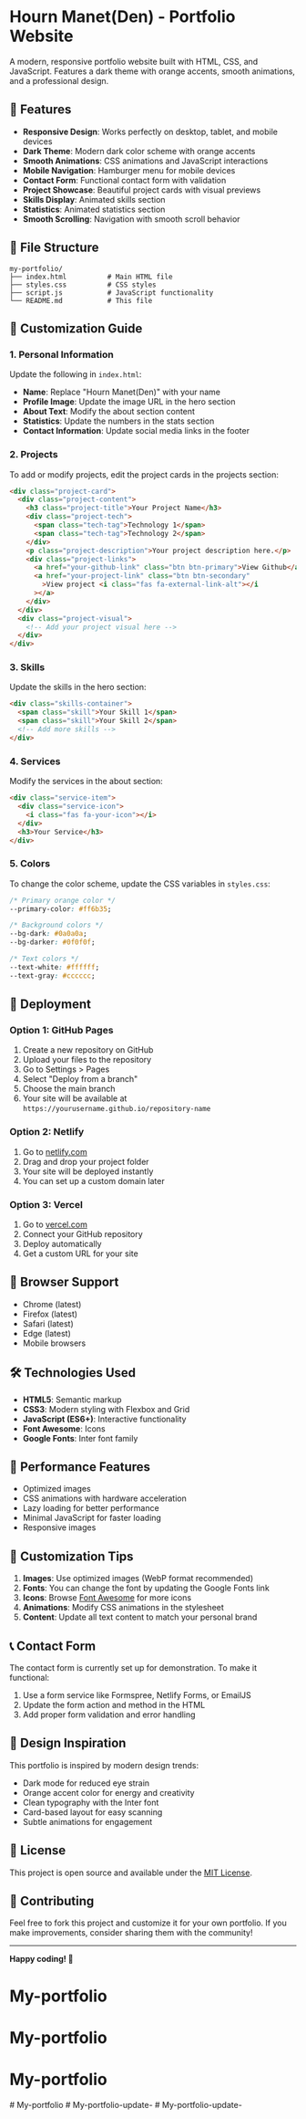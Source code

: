 # Hourn Manet(Den) - Portfolio Website

A modern, responsive portfolio website built with HTML, CSS, and JavaScript. Features a dark theme with orange accents, smooth animations, and a professional design.

## 🚀 Features

- **Responsive Design**: Works perfectly on desktop, tablet, and mobile devices
- **Dark Theme**: Modern dark color scheme with orange accents
- **Smooth Animations**: CSS animations and JavaScript interactions
- **Mobile Navigation**: Hamburger menu for mobile devices
- **Contact Form**: Functional contact form with validation
- **Project Showcase**: Beautiful project cards with visual previews
- **Skills Display**: Animated skills section
- **Statistics**: Animated statistics section
- **Smooth Scrolling**: Navigation with smooth scroll behavior

## 📁 File Structure

```
my-portfolio/
├── index.html          # Main HTML file
├── styles.css          # CSS styles
├── script.js           # JavaScript functionality
└── README.md           # This file
```

## 🎨 Customization Guide

### 1. Personal Information

Update the following in `index.html`:

- **Name**: Replace "Hourn Manet(Den)" with your name
- **Profile Image**: Update the image URL in the hero section
- **About Text**: Modify the about section content
- **Statistics**: Update the numbers in the stats section
- **Contact Information**: Update social media links in the footer

### 2. Projects

To add or modify projects, edit the project cards in the projects section:

```html
<div class="project-card">
  <div class="project-content">
    <h3 class="project-title">Your Project Name</h3>
    <div class="project-tech">
      <span class="tech-tag">Technology 1</span>
      <span class="tech-tag">Technology 2</span>
    </div>
    <p class="project-description">Your project description here.</p>
    <div class="project-links">
      <a href="your-github-link" class="btn btn-primary">View Github</a>
      <a href="your-project-link" class="btn btn-secondary"
        >View project <i class="fas fa-external-link-alt"></i
      ></a>
    </div>
  </div>
  <div class="project-visual">
    <!-- Add your project visual here -->
  </div>
</div>
```

### 3. Skills

Update the skills in the hero section:

```html
<div class="skills-container">
  <span class="skill">Your Skill 1</span>
  <span class="skill">Your Skill 2</span>
  <!-- Add more skills -->
</div>
```

### 4. Services

Modify the services in the about section:

```html
<div class="service-item">
  <div class="service-icon">
    <i class="fas fa-your-icon"></i>
  </div>
  <h3>Your Service</h3>
</div>
```

### 5. Colors

To change the color scheme, update the CSS variables in `styles.css`:

```css
/* Primary orange color */
--primary-color: #ff6b35;

/* Background colors */
--bg-dark: #0a0a0a;
--bg-darker: #0f0f0f;

/* Text colors */
--text-white: #ffffff;
--text-gray: #cccccc;
```

## 🚀 Deployment

### Option 1: GitHub Pages

1. Create a new repository on GitHub
2. Upload your files to the repository
3. Go to Settings > Pages
4. Select "Deploy from a branch"
5. Choose the main branch
6. Your site will be available at `https://yourusername.github.io/repository-name`

### Option 2: Netlify

1. Go to [netlify.com](https://netlify.com)
2. Drag and drop your project folder
3. Your site will be deployed instantly
4. You can set up a custom domain later

### Option 3: Vercel

1. Go to [vercel.com](https://vercel.com)
2. Connect your GitHub repository
3. Deploy automatically
4. Get a custom URL for your site

## 📱 Browser Support

- Chrome (latest)
- Firefox (latest)
- Safari (latest)
- Edge (latest)
- Mobile browsers

## 🛠️ Technologies Used

- **HTML5**: Semantic markup
- **CSS3**: Modern styling with Flexbox and Grid
- **JavaScript (ES6+)**: Interactive functionality
- **Font Awesome**: Icons
- **Google Fonts**: Inter font family

## 🎯 Performance Features

- Optimized images
- CSS animations with hardware acceleration
- Lazy loading for better performance
- Minimal JavaScript for faster loading
- Responsive images

## 🔧 Customization Tips

1. **Images**: Use optimized images (WebP format recommended)
2. **Fonts**: You can change the font by updating the Google Fonts link
3. **Icons**: Browse [Font Awesome](https://fontawesome.com) for more icons
4. **Animations**: Modify CSS animations in the stylesheet
5. **Content**: Update all text content to match your personal brand

## 📞 Contact Form

The contact form is currently set up for demonstration. To make it functional:

1. Use a form service like Formspree, Netlify Forms, or EmailJS
2. Update the form action and method in the HTML
3. Add proper form validation and error handling

## 🎨 Design Inspiration

This portfolio is inspired by modern design trends:

- Dark mode for reduced eye strain
- Orange accent color for energy and creativity
- Clean typography with the Inter font
- Card-based layout for easy scanning
- Subtle animations for engagement

## 📄 License

This project is open source and available under the [MIT License](LICENSE).

## 🤝 Contributing

Feel free to fork this project and customize it for your own portfolio. If you make improvements, consider sharing them with the community!

---

**Happy coding! 🚀**
# My-portfolio
# My-portfolio
# My-portfolio
#   M y - p o r t f o l i o  
 #   M y - p o r t f o l i o - u p d a t e -  
 #   M y - p o r t f o l i o - u p d a t e -  
 